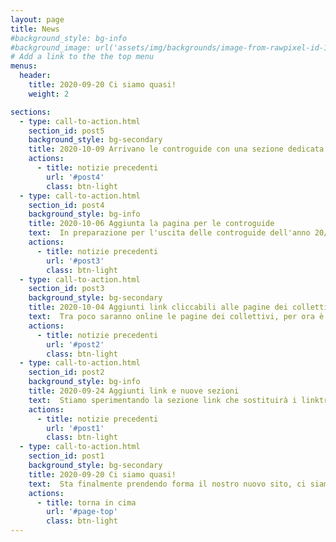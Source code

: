 ```yaml
---
layout: page
title: News
#background_style: bg-info
#background_image: url('assets/img/backgrounds/image-from-rawpixel-id-1199650-jpeg.jpg')
# Add a link to the the top menu
menus:
  header:
    title: 2020-09-20 Ci siamo quasi!
    weight: 2

sections:
  - type: call-to-action.html
    section_id: post5
    background_style: bg-secondary
    title: 2020-10-09 Arrivano le controguide con una sezione dedicata e alcuni miglioramenti grafici al sito
    actions:
      - title: notizie precedenti
        url: '#post4'
        class: btn-light
  - type: call-to-action.html
    section_id: post4
    background_style: bg-info
    title: 2020-10-06 Aggiunta la pagina per le controguide
    text:  In preparazione per l'uscita delle controguide dell'anno 20/21 abbiamo inserito una pagina per ospitarle qui sul sito e la trovate al link [Controguide](controguide) e nel menù.
    actions:
      - title: notizie precedenti
        url: '#post3'
        class: btn-light
  - type: call-to-action.html
    section_id: post3
    background_style: bg-secondary
    title: 2020-10-04 Aggiunti link cliccabili alle pagine dei collettivi, piccoli miglioramenti al codice
    text:  Tra poco saranno online le pagine dei collettivi, per ora è in prova solo quella di Scienze, le altre rimandano a una generica pagina di prova.
    actions:
      - title: notizie precedenti
        url: '#post2'
        class: btn-light
  - type: call-to-action.html
    section_id: post2
    background_style: bg-info
    title: 2020-09-24 Aggiunti link e nuove sezioni
    text:  Stiamo sperimentando la sezione link che sostituirà i linktree dei nostri account instagram, per ora è in prova solo per collettivo di scienze e lo trovate [qui](links_scienze). Inoltre è presente una pagina, per ora molto minimal, dedicata a [CatBox](/iniziative/sopravvivenzadalbasso/catbox), con integrazione per mandarci direttamente un'email per richiedere le credenziali di accesso.
    actions:
      - title: notizie precedenti
        url: '#post1'
        class: btn-light
  - type: call-to-action.html
    section_id: post1
    background_style: bg-secondary
    title: 2020-09-20 Ci siamo quasi!
    text:  Sta finalmente prendendo forma il nostro nuovo sito, ci siamo spostatə dal vecchio dominio .org che, purtroppo, non possediamo più. Come mai questo sito? Studenti di Sinistra intende lavorare il più possibile con soluzioni self-hosted, riducendo la propria dipendenza da social network e contemporaneamente rendere possibili nuove forme di comunicazione (in futuro desideriamo avere un blog, per esempio). Per ora ci trovi sempre su [facebook](https://www.facebook.com/studenti.disinistra.1) e [Instagram](https://www.instagram.com/studentidisinistra/) se hai domande scrivici a info.studentidisinistra@gmail.com
    actions:
      - title: torna in cima
        url: '#page-top'
        class: btn-light
---
```

